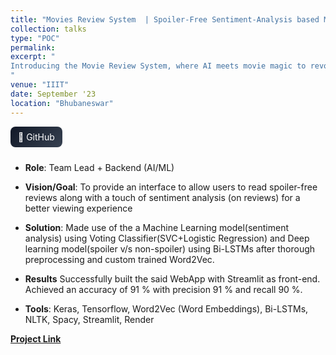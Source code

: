 ```yaml
---
title: "Movies Review System  | Spoiler-Free Sentiment-Analysis based Movies Review System)"
collection: talks
type: "POC"
permalink: 
excerpt: "
Introducing the Movie Review System, where AI meets movie magic to revolutionize how viewers experience films. This project goal is to provide an interface for spoiler-free reviews and sentiment analysis, enhancing the viewing journey. With advanced models like Voting Classifier and Bi-LSTMs powered by Keras and TensorFlow, we achieve impressive metrics—a 91% accuracy, 91% precision, and 90% recall that understands and enhances the users' with the respective movies' plot from a bird's eye view.
"
venue: "IIIT"
date: September '23
location: "Bhubaneswar"
---
```


<div class="project-links" style="display:flex; gap:10px; flex-wrap:wrap; margin: 8px 0 24px;">
  <a href="https://github.com/YuvrajSingh-mist/Movie_Review_System" target="_blank" rel="noopener" class="model-details-btn" style="background: linear-gradient(135deg, #111827, #374151); padding: 8px 12px; border-radius: 8px; color: #fff; text-decoration: none;">
    🐙 GitHub
  </a>
</div>

* **Role**: Team Lead + Backend (AI/ML)

* **Vision/Goal**: To provide an interface to allow users to read spoiler-free reviews along with a touch of sentiment analysis (on reviews) for a better viewing experience

* **Solution**: Made use of the a Machine Learning model(sentiment analysis) using Voting Classifier(SVC+Logistic Regression) and Deep learning model(spoiler v/s non-spoiler) using Bi-LSTMs after thorough preprocessing and custom trained Word2Vec.

* **Results** Successfully built the said WebApp with Streamlit as front-end. Achieved an accuracy of 91 % with precision 91 % and recall 90 %.

* **Tools**: Keras, Tensorflow, Word2Vec (Word Embeddings), Bi-LSTMs, NLTK, Spacy, Streamlit, Render

[**Project Link**](https://github.com/YuvrajSingh-mist/Movie_Review_System)